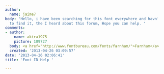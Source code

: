 ```yaml
---
author:
  name: jaime7
body: 'Hello, i have been searching for this font everywhere and havn''t been able
  to find it, the I heard about this forum, Hope you can help. '
comments:
- author:
    name: akira1975
    picture: 109727
  body: <a href="http://www.fontbureau.com/fonts/farnham/">Farnham</a>
  created: '2013-04-26 03:09:57'
date: '2013-04-26 02:06:41'
title: 'Font ID Help '

---
```

